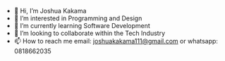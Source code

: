 - 👋 Hi, I’m Joshua Kakama
- 👀 I’m interested in Programming and Design
- 🌱 I’m currently learning Software Development
- 💞️ I’m looking to collaborate within the Tech Industry
- 📫 How to reach me email: joshuakakama111@gmail.com or whatsapp: 0818662035

<!---
joshdianz/joshdianz is a ✨ special ✨ repository because its `README.md` (this file) appears on your GitHub profile.
You can click the Preview link to take a look at your changes.
--->
